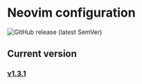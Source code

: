 # Neovim configuration

![GitHub release (latest SemVer)](https://img.shields.io/github/v/release/vladdoster/neovim-configuration)

## Current version

### [v1.3.1](https://github.com/vladdoster/neovim-configuration/releases)

